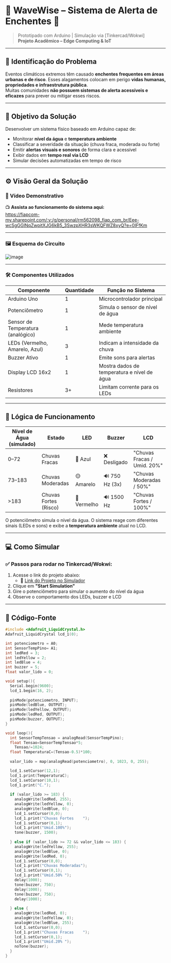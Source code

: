 # 🌊 WaveWise – Sistema de Alerta de Enchentes 🚨

> Prototipado com Arduino | Simulação via [Tinkercad/Wokwi]  
> **Projeto Acadêmico – Edge Computing & IoT**

---

## 📌 Identificação do Problema

Eventos climáticos extremos têm causado **enchentes frequentes em áreas urbanas e de risco**. Esses alagamentos colocam em perigo **vidas humanas, propriedades e infraestrutura pública**.  
Muitas comunidades **não possuem sistemas de alerta acessíveis e eficazes** para prever ou mitigar esses riscos.

---

## 🎯 Objetivo da Solução

Desenvolver um sistema físico baseado em Arduino capaz de:

- Monitorar **nível da água** e **temperatura ambiente**
- Classificar a severidade da situação (chuva fraca, moderada ou forte)
- Emitir **alertas visuais e sonoros** de forma clara e acessível
- Exibir dados em **tempo real via LCD**
- Simular decisões automatizadas em tempo de risco

---

## ⚙️ Visão Geral da Solução

### 🎥 Vídeo Demonstrativo

📺 **Assista ao funcionamento do sistema aqui:**  
https://fiapcom-my.sharepoint.com/:v:/g/personal/rm562098_fiap_com_br/Eee-wcSgGGlNqZwpitXJG6kB5_3SwzpXHR3sWKQFWZ8xyQ?e=0IFfKm

---

### 🖼️ Esquema do Circuito

![image](https://github.com/user-attachments/assets/51a3934a-2f50-48fd-8a48-c4b8fe07b421)


---

### 🛠 Componentes Utilizados

| Componente               | Quantidade | Função no Sistema                              |
|--------------------------|------------|-----------------------------------------------|
| Arduino Uno              | 1          | Microcontrolador principal                    |
| Potenciômetro            | 1          | Simula o sensor de nível de água              |
| Sensor de Temperatura (analógico) | 1    | Mede temperatura ambiente                     |
| LEDs (Vermelho, Amarelo, Azul) | 3     | Indicam a intensidade da chuva                |
| Buzzer Ativo             | 1          | Emite sons para alertas                       |
| Display LCD 16x2         | 1          | Mostra dados de temperatura e nível de água   |
| Resistores               | 3+         | Limitam corrente para os LEDs                 |

---

## 🧠 Lógica de Funcionamento

| Nível de Água (simulado) | Estado                  | LED       | Buzzer        | LCD                         |
|--------------------------|-------------------------|-----------|----------------|------------------------------|
| 0–72                     | Chuvas Fracas           | 🔵 Azul   | ❌ Desligado   | "Chuvas Fracas / Umid. 20%" |
| 73–183                   | Chuvas Moderadas        | 🟡 Amarelo| 🔊 750 Hz (3x) | "Chuvas Moderadas / 50%"    |
| >183                     | Chuvas Fortes (Risco)   | 🔴 Vermelho | 🔊 1500 Hz   | "Chuvas Fortes / 100%"      |

O potenciômetro simula o nível da água. O sistema reage com diferentes sinais (LEDs e sons) e exibe a **temperatura ambiente** atual no LCD.

---

## 💻 Como Simular

### ✅ Passos para rodar no Tinkercad/Wokwi:

1. Acesse o link do projeto abaixo:
   - 🔗 [Link do Projeto no Simulador](LINK_DO_PROJETO)
2. Clique em **"Start Simulation"**
3. Gire o potenciômetro para simular o aumento do nível da água
4. Observe o comportamento dos LEDs, buzzer e LCD

---

## 🧾 Código-Fonte

```cpp
#include <Adafruit_LiquidCrystal.h>
Adafruit_LiquidCrystal lcd_1(0);

int potenciometro = A0;
int SensorTempPino= A1;
int ledRed = 3;
int ledYellow = 2;
int ledBlue = 4;
int buzzer = 5;
float valor_lido = 0;

void setup(){
  Serial.begin(9600); 
  lcd_1.begin(16, 2);
  
  pinMode(potenciometro, INPUT);
  pinMode(ledBlue, OUTPUT);
  pinMode(ledYellow, OUTPUT);
  pinMode(ledRed, OUTPUT);
  pinMode(buzzer, OUTPUT);
}

void loop(){
  int SensorTempTensao = analogRead(SensorTempPino);
  float Tensao=SensorTempTensao*5;
	Tensao/=1024;
  float TemperaturaC=(Tensao-0.5)*100;
  
  valor_lido = map(analogRead(potenciometro), 0, 1023, 0, 255);

  lcd_1.setCursor(12,1);
  lcd_1.print(TemperaturaC);
  lcd_1.setCursor(10,1);
  lcd_1.print("C.");
  
  if (valor_lido >= 183) {
    analogWrite(ledRed, 255);
    analogWrite(ledYellow, 0);
    analogWrite(ledBlue, 0);
    lcd_1.setCursor(0,0);
    lcd_1.print("Chuvas Fortes    ");
    lcd_1.setCursor(0,1);
    lcd_1.print("Umid.100%");
    tone(buzzer, 1500);
    
  } else if (valor_lido >= 72 && valor_lido <= 183) {
    analogWrite(ledYellow, 255);
    analogWrite(ledBlue, 0);
    analogWrite(ledRed, 0);
    lcd_1.setCursor(0,0);
    lcd_1.print("Chuvas Moderadas");
    lcd_1.setCursor(0,1);
    lcd_1.print("Umid.50% ");
    delay(1000);
    tone(buzzer, 750);
    delay(1000);
    tone(buzzer, 750);
    delay(1000);
    
  } else {
    analogWrite(ledRed, 0);
    analogWrite(ledYellow, 0);
    analogWrite(ledBlue, 255);
    lcd_1.setCursor(0,0);
    lcd_1.print("Chuvas Fracas    ");
    lcd_1.setCursor(0,1);
    lcd_1.print("Umid.20% ");
    noTone(buzzer);
  }
}
